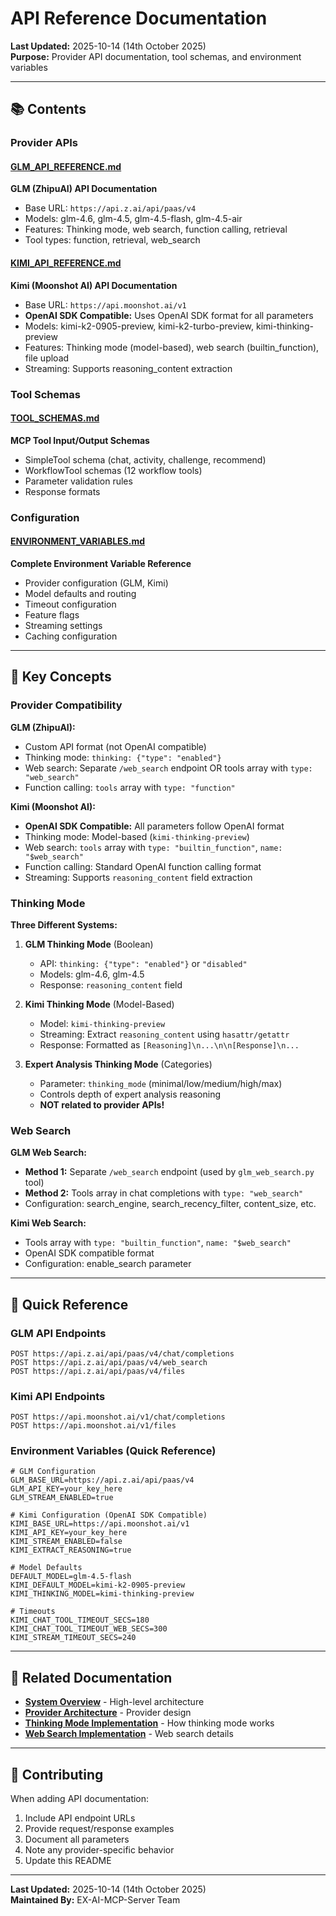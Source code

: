 # API Reference Documentation
**Last Updated:** 2025-10-14 (14th October 2025)  
**Purpose:** Provider API documentation, tool schemas, and environment variables

---

## 📚 Contents

### Provider APIs

#### [GLM_API_REFERENCE.md](GLM_API_REFERENCE.md)
**GLM (ZhipuAI) API Documentation**
- Base URL: `https://api.z.ai/api/paas/v4`
- Models: glm-4.6, glm-4.5, glm-4.5-flash, glm-4.5-air
- Features: Thinking mode, web search, function calling, retrieval
- Tool types: function, retrieval, web_search

#### [KIMI_API_REFERENCE.md](KIMI_API_REFERENCE.md)
**Kimi (Moonshot AI) API Documentation**
- Base URL: `https://api.moonshot.ai/v1`
- **OpenAI SDK Compatible:** Uses OpenAI SDK format for all parameters
- Models: kimi-k2-0905-preview, kimi-k2-turbo-preview, kimi-thinking-preview
- Features: Thinking mode (model-based), web search (builtin_function), file upload
- Streaming: Supports reasoning_content extraction

### Tool Schemas

#### [TOOL_SCHEMAS.md](TOOL_SCHEMAS.md)
**MCP Tool Input/Output Schemas**
- SimpleTool schema (chat, activity, challenge, recommend)
- WorkflowTool schemas (12 workflow tools)
- Parameter validation rules
- Response formats

### Configuration

#### [ENVIRONMENT_VARIABLES.md](ENVIRONMENT_VARIABLES.md)
**Complete Environment Variable Reference**
- Provider configuration (GLM, Kimi)
- Model defaults and routing
- Timeout configuration
- Feature flags
- Streaming settings
- Caching configuration

---

## 🔑 Key Concepts

### Provider Compatibility

**GLM (ZhipuAI):**
- Custom API format (not OpenAI compatible)
- Thinking mode: `thinking: {"type": "enabled"}`
- Web search: Separate `/web_search` endpoint OR tools array with `type: "web_search"`
- Function calling: `tools` array with `type: "function"`

**Kimi (Moonshot AI):**
- **OpenAI SDK Compatible:** All parameters follow OpenAI format
- Thinking mode: Model-based (`kimi-thinking-preview`)
- Web search: `tools` array with `type: "builtin_function"`, `name: "$web_search"`
- Function calling: Standard OpenAI function calling format
- Streaming: Supports `reasoning_content` field extraction

### Thinking Mode

**Three Different Systems:**

1. **GLM Thinking Mode** (Boolean)
   - API: `thinking: {"type": "enabled"}` or `"disabled"`
   - Models: glm-4.6, glm-4.5
   - Response: `reasoning_content` field

2. **Kimi Thinking Mode** (Model-Based)
   - Model: `kimi-thinking-preview`
   - Streaming: Extract `reasoning_content` using `hasattr/getattr`
   - Response: Formatted as `[Reasoning]\n...\n\n[Response]\n...`

3. **Expert Analysis Thinking Mode** (Categories)
   - Parameter: `thinking_mode` (minimal/low/medium/high/max)
   - Controls depth of expert analysis reasoning
   - **NOT related to provider APIs!**

### Web Search

**GLM Web Search:**
- **Method 1:** Separate `/web_search` endpoint (used by `glm_web_search.py` tool)
- **Method 2:** Tools array in chat completions with `type: "web_search"`
- Configuration: search_engine, search_recency_filter, content_size, etc.

**Kimi Web Search:**
- Tools array with `type: "builtin_function"`, `name: "$web_search"`
- OpenAI SDK compatible format
- Configuration: enable_search parameter

---

## 📖 Quick Reference

### GLM API Endpoints

```
POST https://api.z.ai/api/paas/v4/chat/completions
POST https://api.z.ai/api/paas/v4/web_search
POST https://api.z.ai/api/paas/v4/files
```

### Kimi API Endpoints

```
POST https://api.moonshot.ai/v1/chat/completions
POST https://api.moonshot.ai/v1/files
```

### Environment Variables (Quick Reference)

```env
# GLM Configuration
GLM_BASE_URL=https://api.z.ai/api/paas/v4
GLM_API_KEY=your_key_here
GLM_STREAM_ENABLED=true

# Kimi Configuration (OpenAI SDK Compatible)
KIMI_BASE_URL=https://api.moonshot.ai/v1
KIMI_API_KEY=your_key_here
KIMI_STREAM_ENABLED=false
KIMI_EXTRACT_REASONING=true

# Model Defaults
DEFAULT_MODEL=glm-4.5-flash
KIMI_DEFAULT_MODEL=kimi-k2-0905-preview
KIMI_THINKING_MODEL=kimi-thinking-preview

# Timeouts
KIMI_CHAT_TOOL_TIMEOUT_SECS=180
KIMI_CHAT_TOOL_TIMEOUT_WEB_SECS=300
KIMI_STREAM_TIMEOUT_SECS=240
```

---

## 🔗 Related Documentation

- **[System Overview](../01_ARCHITECTURE/SYSTEM_OVERVIEW.md)** - High-level architecture
- **[Provider Architecture](../01_ARCHITECTURE/PROVIDER_ARCHITECTURE.md)** - Provider design
- **[Thinking Mode Implementation](../03_IMPLEMENTATION/THINKING_MODE_IMPLEMENTATION.md)** - How thinking mode works
- **[Web Search Implementation](../03_IMPLEMENTATION/WEB_SEARCH_IMPLEMENTATION.md)** - Web search details

---

## 📝 Contributing

When adding API documentation:
1. Include API endpoint URLs
2. Provide request/response examples
3. Document all parameters
4. Note any provider-specific behavior
5. Update this README

---

**Last Updated:** 2025-10-14 (14th October 2025)  
**Maintained By:** EX-AI-MCP-Server Team

